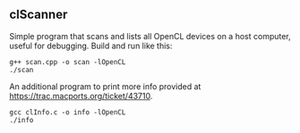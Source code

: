 ## clScanner ##

Simple program that scans and lists all OpenCL devices on a host computer, useful for debugging. Build and run like this:

```
g++ scan.cpp -o scan -lOpenCL
./scan
```

An additional program to print more info provided at https://trac.macports.org/ticket/43710.

```
gcc clInfo.c -o info -lOpenCL
./info
```
